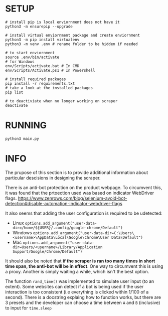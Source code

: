 # SETUP
```shell
# install pip is local enviornment does not have it
python3 -m ensurepip --upgrade

# install virtual enviornment package and create enviornment
python3 -m pip install virtualenv
python3 -m venv .env # rename folder to be hidden if needed

# to start enviornment
source .env/bin/activate
# for Windows 
env/Scripts/activate.bat # In CMD
env/Scripts/Activate.ps1 # In Powershell

# install required packages
pip install -r requirements.txt
# take a look at the installed packages
pip list

# to deactiviate when no longer working on scraper
deactivate
```

# RUNNING
```shell
python3 main.py
```

# INFO
The prupose of this section is to provide additional information about particular descisions in designing the scraper.

There is an anti-bot protection on the product webpage. To circumvent this, it was found that the prtoection used was based on indicator WebDriver flags.
https://www.zenrows.com/blog/selenium-avoid-bot-detection#disable-automation-indicator-webdriver-flags

It also seems that adding the user configuration is required to be udetected:
- Linux `options.add_argument("user-data-dir=/home/${USER}/.config/google-chrome/Default")`
- Windows `options.add_argument("user-data-dir=C:\Users\<username>\AppData\Local\Google\Chrome\User Data\Default")`
- Mac `options.add_argument("user-data-dir=Users/<username>/Library/Application Support/Google/Chrome/Default")`

It should also be noted that **if the scraper is ran too many times in short time span, the anti-bot will be in effect**. One way to circumvent this is using a proxy. Another is simply waiting a while, which isn't the best option.

The function `rand_time()` was implemented to simulate user input (to an extent). Some websites can detect if a bot is being used if the user interaction is too consistent (i.e everything is clicked within 1/100 of a second). There is a docstring explaing how to function works, but there are 3 presets and the developer can choose a time between `A` and `B` (inclusive) to input for `time.sleep` 